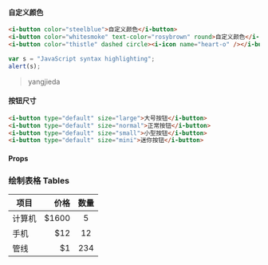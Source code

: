 

#### 自定义颜色

```html  Python
<i-button color="steelblue">自定义颜色</i-button>
<i-button color="whitesmoke" text-color="rosybrown" round>自定义颜色</i-button>
<i-button color="thistle" dashed circle><i-icon name="heart-o" /></i-button>
```

```javascript
var s = "JavaScript syntax highlighting";
alert(s);
```

>yangjieda

#### 按钮尺寸

```html 
<i-button type="default" size="large">大号按钮</i-button>
<i-button type="default" size="normal">正常按钮</i-button>
<i-button type="default" size="small">小型按钮</i-button>
<i-button type="default" size="mini">迷你按钮</i-button>
```

#### Props



### 绘制表格 Tables

| 项目        | 价格   |  数量  |
| --------   | -----:  | :----:  |
| 计算机      | $1600   |   5     |
| 手机        |   $12   |   12   |
| 管线        |    $1    |  234  |
